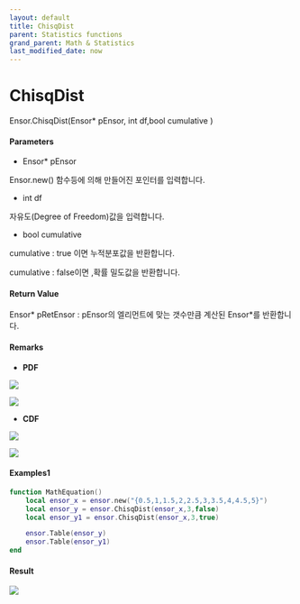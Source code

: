 ```yaml
---
layout: default
title: ChisqDist
parent: Statistics functions
grand_parent: Math & Statistics
last_modified_date: now
---
```


# ChisqDist

Ensor.ChisqDist\(Ensor\* pEnsor, int df,bool cumulative \)

#### Parameters

* Ensor\* pEnsor

Ensor.new\(\) 함수등에 의해 만들어진 포인터를 입력합니다.

* int df

자유도\(Degree of Freedom\)값을 입력합니다.

* bool cumulative 

cumulative  : true 이면 누적분포값을 반환합니다.

cumulative  : false이면 ,확률 밀도값을 반환합니다.

#### Return Value

Ensor\* pRetEnsor : pEnsor의 엘리먼트에 맞는 갯수만큼 계산된 Ensor\*를 반환합니다.

#### Remarks

* **PDF**

![](./StatisticsAPI/ChisqDistFunc1.png)

![](./StatisticsAPI/ChisqDistPdfGraph.png)

* **CDF**

![](./StatisticsAPI/ChisqDistFunc2.png)

![](./StatisticsAPI/ChisqDistCdfGraph.png)

#### Examples1

```lua
function MathEquation()
    local ensor_x = ensor.new("{0.5,1,1.5,2,2.5,3,3.5,4,4.5,5}")
    local ensor_y = ensor.ChisqDist(ensor_x,3,false)
    local ensor_y1 = ensor.ChisqDist(ensor_x,3,true)

    ensor.Table(ensor_y)
    ensor.Table(ensor_y1)
end
```

#### Result

![](./StatisticsAPI/ChisqDistResultTable.png)

